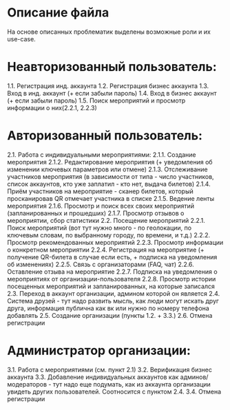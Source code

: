 # Описание файла

На основе описанных проблематик выделены возможные роли и их use-case.

# Неавторизованный пользователь:
   1.1. Регистрация инд. аккаунта
   1.2. Регистрация бизнес аккаунта
   1.3. Вход в инд. аккаунт (+ если забыли пароль)
   1.4. Вход в бизнес аккаунт (+ если забыли пароль)
   1.5. Поиск мероприятий и просмотр информации о них(2.2.1, 2.2.3)
# Авторизованный пользователь:
   2.1. Работа с индивидуальными мероприятиями:
        2.1.1. Создание мероприятия
        2.1.2. Редактирование мероприятия (+ уведомления об изменении ключевых параметров или отмене)
        2.1.3. Отслеживание участников мероприятия (в зависимости от типа - число участников, список аккаунтов, кто уже заплатил - кто нет, выдача билетов)
        2.1.4. Приём участников на мероприятие - сканер билетов, который просканировав QR отмечает участника в списке
        2.1.5. Ведение ленты мероприятия
        2.1.6. Просмотр и поиск всех своих мероприятий (запланированных и прошедших)
        2.1.7. Просмотр отзывов о мероприятии, сбор статистики
    2.2. Посещение мероприятий
        2.2.1. Поиск мероприятий (вот тут нужно много - по геолокации, по ключевым словам, по выбранному городу, по времени, и т.д.)
        2.2.2. Просмотр рекомендованных мероприятий
        2.2.3. Просмотр информации о конкретном мероприятии
        2.2.4. Регистрация на мероприятие (+ получение QR-билета в случае если есть, + подписка на уведомления об изменениях)
        2.2.5. Связь с организаторами (FAQ, чат)
        2.2.6. Оставление отзыва на мероприятие
        2.2.7. Подписка на уведомления о мероприятиях от организации-пользователя
        2.2.8. Просмотр истории посещенных мероприятий и запланированных, на которые записался
   2.3. Переход в аккаунт организации, админом которой он является
   2.4. Система друзей - тут надо развить мысль, как люди могут искать друг друга, информация публична как вк или нужно по номеру телефона добавлять
   2.5. Создание организации (пункты 1.2. + 3.3.)
   2.6. Отмена регистрации
# Администратор организации:
   3.1. Работа с мероприятиями (см. пункт 2.1)
   3.2. Верификация бизнес аккаунта
   3.3. Добавление индивидуальных аккаунтов как админов/модераторов - тут надо еще подумать, как из аккаунта организации увидеть других пользователей. Соотносится с пунктом 2.4.
   3.4. Отмена регистрации
